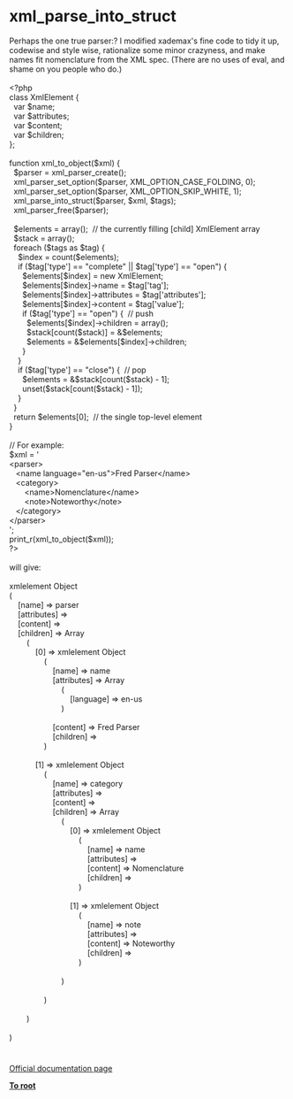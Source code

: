# xml_parse_into_struct




<div class="phpcode"><span class="html">
Perhaps the one true parser:? I modified xademax&apos;s fine code to tidy it up, codewise and style wise, rationalize some minor crazyness, and make names fit nomenclature from the XML spec. (There are no uses of eval, and shame on you people who do.)<br><br><span class="default">&lt;?php <br></span><span class="keyword">class </span><span class="default">XmlElement </span><span class="keyword">{<br>&#xA0; var </span><span class="default">$name</span><span class="keyword">;<br>&#xA0; var </span><span class="default">$attributes</span><span class="keyword">;<br>&#xA0; var </span><span class="default">$content</span><span class="keyword">;<br>&#xA0; var </span><span class="default">$children</span><span class="keyword">;<br>};<br><br>function </span><span class="default">xml_to_object</span><span class="keyword">(</span><span class="default">$xml</span><span class="keyword">) {<br>&#xA0; </span><span class="default">$parser </span><span class="keyword">= </span><span class="default">xml_parser_create</span><span class="keyword">();<br>&#xA0; </span><span class="default">xml_parser_set_option</span><span class="keyword">(</span><span class="default">$parser</span><span class="keyword">, </span><span class="default">XML_OPTION_CASE_FOLDING</span><span class="keyword">, </span><span class="default">0</span><span class="keyword">);<br>&#xA0; </span><span class="default">xml_parser_set_option</span><span class="keyword">(</span><span class="default">$parser</span><span class="keyword">, </span><span class="default">XML_OPTION_SKIP_WHITE</span><span class="keyword">, </span><span class="default">1</span><span class="keyword">);<br>&#xA0; </span><span class="default">xml_parse_into_struct</span><span class="keyword">(</span><span class="default">$parser</span><span class="keyword">, </span><span class="default">$xml</span><span class="keyword">, </span><span class="default">$tags</span><span class="keyword">);<br>&#xA0; </span><span class="default">xml_parser_free</span><span class="keyword">(</span><span class="default">$parser</span><span class="keyword">);<br><br>&#xA0; </span><span class="default">$elements </span><span class="keyword">= array();&#xA0; </span><span class="comment">// the currently filling [child] XmlElement array<br>&#xA0; </span><span class="default">$stack </span><span class="keyword">= array();<br>&#xA0; foreach (</span><span class="default">$tags </span><span class="keyword">as </span><span class="default">$tag</span><span class="keyword">) {<br>&#xA0; &#xA0; </span><span class="default">$index </span><span class="keyword">= </span><span class="default">count</span><span class="keyword">(</span><span class="default">$elements</span><span class="keyword">);<br>&#xA0; &#xA0; if (</span><span class="default">$tag</span><span class="keyword">[</span><span class="string">&apos;type&apos;</span><span class="keyword">] == </span><span class="string">&quot;complete&quot; </span><span class="keyword">|| </span><span class="default">$tag</span><span class="keyword">[</span><span class="string">&apos;type&apos;</span><span class="keyword">] == </span><span class="string">&quot;open&quot;</span><span class="keyword">) {<br>&#xA0; &#xA0; &#xA0; </span><span class="default">$elements</span><span class="keyword">[</span><span class="default">$index</span><span class="keyword">] = new </span><span class="default">XmlElement</span><span class="keyword">;<br>&#xA0; &#xA0; &#xA0; </span><span class="default">$elements</span><span class="keyword">[</span><span class="default">$index</span><span class="keyword">]-&gt;</span><span class="default">name </span><span class="keyword">= </span><span class="default">$tag</span><span class="keyword">[</span><span class="string">&apos;tag&apos;</span><span class="keyword">];<br>&#xA0; &#xA0; &#xA0; </span><span class="default">$elements</span><span class="keyword">[</span><span class="default">$index</span><span class="keyword">]-&gt;</span><span class="default">attributes </span><span class="keyword">= </span><span class="default">$tag</span><span class="keyword">[</span><span class="string">&apos;attributes&apos;</span><span class="keyword">];<br>&#xA0; &#xA0; &#xA0; </span><span class="default">$elements</span><span class="keyword">[</span><span class="default">$index</span><span class="keyword">]-&gt;</span><span class="default">content </span><span class="keyword">= </span><span class="default">$tag</span><span class="keyword">[</span><span class="string">&apos;value&apos;</span><span class="keyword">];<br>&#xA0; &#xA0; &#xA0; if (</span><span class="default">$tag</span><span class="keyword">[</span><span class="string">&apos;type&apos;</span><span class="keyword">] == </span><span class="string">&quot;open&quot;</span><span class="keyword">) {&#xA0; </span><span class="comment">// push<br>&#xA0; &#xA0; &#xA0; &#xA0; </span><span class="default">$elements</span><span class="keyword">[</span><span class="default">$index</span><span class="keyword">]-&gt;</span><span class="default">children </span><span class="keyword">= array();<br>&#xA0; &#xA0; &#xA0; &#xA0; </span><span class="default">$stack</span><span class="keyword">[</span><span class="default">count</span><span class="keyword">(</span><span class="default">$stack</span><span class="keyword">)] = &amp;</span><span class="default">$elements</span><span class="keyword">;<br>&#xA0; &#xA0; &#xA0; &#xA0; </span><span class="default">$elements </span><span class="keyword">= &amp;</span><span class="default">$elements</span><span class="keyword">[</span><span class="default">$index</span><span class="keyword">]-&gt;</span><span class="default">children</span><span class="keyword">;<br>&#xA0; &#xA0; &#xA0; }<br>&#xA0; &#xA0; }<br>&#xA0; &#xA0; if (</span><span class="default">$tag</span><span class="keyword">[</span><span class="string">&apos;type&apos;</span><span class="keyword">] == </span><span class="string">&quot;close&quot;</span><span class="keyword">) {&#xA0; </span><span class="comment">// pop<br>&#xA0; &#xA0; &#xA0; </span><span class="default">$elements </span><span class="keyword">= &amp;</span><span class="default">$stack</span><span class="keyword">[</span><span class="default">count</span><span class="keyword">(</span><span class="default">$stack</span><span class="keyword">) - </span><span class="default">1</span><span class="keyword">];<br>&#xA0; &#xA0; &#xA0; unset(</span><span class="default">$stack</span><span class="keyword">[</span><span class="default">count</span><span class="keyword">(</span><span class="default">$stack</span><span class="keyword">) - </span><span class="default">1</span><span class="keyword">]);<br>&#xA0; &#xA0; }<br>&#xA0; }<br>&#xA0; return </span><span class="default">$elements</span><span class="keyword">[</span><span class="default">0</span><span class="keyword">];&#xA0; </span><span class="comment">// the single top-level element<br></span><span class="keyword">}<br><br></span><span class="comment">// For example:<br></span><span class="default">$xml </span><span class="keyword">= </span><span class="string">&apos;<br>&lt;parser&gt;<br>&#xA0;&#xA0; &lt;name language=&quot;en-us&quot;&gt;Fred Parser&lt;/name&gt;<br>&#xA0;&#xA0; &lt;category&gt;<br>&#xA0; &#xA0; &#xA0;&#xA0; &lt;name&gt;Nomenclature&lt;/name&gt;<br>&#xA0; &#xA0; &#xA0;&#xA0; &lt;note&gt;Noteworthy&lt;/note&gt;<br>&#xA0;&#xA0; &lt;/category&gt;<br>&lt;/parser&gt;<br>&apos;</span><span class="keyword">;<br></span><span class="default">print_r</span><span class="keyword">(</span><span class="default">xml_to_object</span><span class="keyword">(</span><span class="default">$xml</span><span class="keyword">));<br></span><span class="default">?&gt;<br></span><br>will give:<br><br>xmlelement Object<br>(<br>&#xA0; &#xA0; [name] =&gt; parser<br>&#xA0; &#xA0; [attributes] =&gt; <br>&#xA0; &#xA0; [content] =&gt; <br>&#xA0; &#xA0; [children] =&gt; Array<br>&#xA0; &#xA0; &#xA0; &#xA0; (<br>&#xA0; &#xA0; &#xA0; &#xA0; &#xA0; &#xA0; [0] =&gt; xmlelement Object<br>&#xA0; &#xA0; &#xA0; &#xA0; &#xA0; &#xA0; &#xA0; &#xA0; (<br>&#xA0; &#xA0; &#xA0; &#xA0; &#xA0; &#xA0; &#xA0; &#xA0; &#xA0; &#xA0; [name] =&gt; name<br>&#xA0; &#xA0; &#xA0; &#xA0; &#xA0; &#xA0; &#xA0; &#xA0; &#xA0; &#xA0; [attributes] =&gt; Array<br>&#xA0; &#xA0; &#xA0; &#xA0; &#xA0; &#xA0; &#xA0; &#xA0; &#xA0; &#xA0; &#xA0; &#xA0; (<br>&#xA0; &#xA0; &#xA0; &#xA0; &#xA0; &#xA0; &#xA0; &#xA0; &#xA0; &#xA0; &#xA0; &#xA0; &#xA0; &#xA0; [language] =&gt; en-us<br>&#xA0; &#xA0; &#xA0; &#xA0; &#xA0; &#xA0; &#xA0; &#xA0; &#xA0; &#xA0; &#xA0; &#xA0; )<br><br>&#xA0; &#xA0; &#xA0; &#xA0; &#xA0; &#xA0; &#xA0; &#xA0; &#xA0; &#xA0; [content] =&gt; Fred Parser<br>&#xA0; &#xA0; &#xA0; &#xA0; &#xA0; &#xA0; &#xA0; &#xA0; &#xA0; &#xA0; [children] =&gt; <br>&#xA0; &#xA0; &#xA0; &#xA0; &#xA0; &#xA0; &#xA0; &#xA0; )<br><br>&#xA0; &#xA0; &#xA0; &#xA0; &#xA0; &#xA0; [1] =&gt; xmlelement Object<br>&#xA0; &#xA0; &#xA0; &#xA0; &#xA0; &#xA0; &#xA0; &#xA0; (<br>&#xA0; &#xA0; &#xA0; &#xA0; &#xA0; &#xA0; &#xA0; &#xA0; &#xA0; &#xA0; [name] =&gt; category<br>&#xA0; &#xA0; &#xA0; &#xA0; &#xA0; &#xA0; &#xA0; &#xA0; &#xA0; &#xA0; [attributes] =&gt; <br>&#xA0; &#xA0; &#xA0; &#xA0; &#xA0; &#xA0; &#xA0; &#xA0; &#xA0; &#xA0; [content] =&gt; <br>&#xA0; &#xA0; &#xA0; &#xA0; &#xA0; &#xA0; &#xA0; &#xA0; &#xA0; &#xA0; [children] =&gt; Array<br>&#xA0; &#xA0; &#xA0; &#xA0; &#xA0; &#xA0; &#xA0; &#xA0; &#xA0; &#xA0; &#xA0; &#xA0; (<br>&#xA0; &#xA0; &#xA0; &#xA0; &#xA0; &#xA0; &#xA0; &#xA0; &#xA0; &#xA0; &#xA0; &#xA0; &#xA0; &#xA0; [0] =&gt; xmlelement Object<br>&#xA0; &#xA0; &#xA0; &#xA0; &#xA0; &#xA0; &#xA0; &#xA0; &#xA0; &#xA0; &#xA0; &#xA0; &#xA0; &#xA0; &#xA0; &#xA0; (<br>&#xA0; &#xA0; &#xA0; &#xA0; &#xA0; &#xA0; &#xA0; &#xA0; &#xA0; &#xA0; &#xA0; &#xA0; &#xA0; &#xA0; &#xA0; &#xA0; &#xA0; &#xA0; [name] =&gt; name<br>&#xA0; &#xA0; &#xA0; &#xA0; &#xA0; &#xA0; &#xA0; &#xA0; &#xA0; &#xA0; &#xA0; &#xA0; &#xA0; &#xA0; &#xA0; &#xA0; &#xA0; &#xA0; [attributes] =&gt; <br>&#xA0; &#xA0; &#xA0; &#xA0; &#xA0; &#xA0; &#xA0; &#xA0; &#xA0; &#xA0; &#xA0; &#xA0; &#xA0; &#xA0; &#xA0; &#xA0; &#xA0; &#xA0; [content] =&gt; Nomenclature<br>&#xA0; &#xA0; &#xA0; &#xA0; &#xA0; &#xA0; &#xA0; &#xA0; &#xA0; &#xA0; &#xA0; &#xA0; &#xA0; &#xA0; &#xA0; &#xA0; &#xA0; &#xA0; [children] =&gt; <br>&#xA0; &#xA0; &#xA0; &#xA0; &#xA0; &#xA0; &#xA0; &#xA0; &#xA0; &#xA0; &#xA0; &#xA0; &#xA0; &#xA0; &#xA0; &#xA0; )<br><br>&#xA0; &#xA0; &#xA0; &#xA0; &#xA0; &#xA0; &#xA0; &#xA0; &#xA0; &#xA0; &#xA0; &#xA0; &#xA0; &#xA0; [1] =&gt; xmlelement Object<br>&#xA0; &#xA0; &#xA0; &#xA0; &#xA0; &#xA0; &#xA0; &#xA0; &#xA0; &#xA0; &#xA0; &#xA0; &#xA0; &#xA0; &#xA0; &#xA0; (<br>&#xA0; &#xA0; &#xA0; &#xA0; &#xA0; &#xA0; &#xA0; &#xA0; &#xA0; &#xA0; &#xA0; &#xA0; &#xA0; &#xA0; &#xA0; &#xA0; &#xA0; &#xA0; [name] =&gt; note<br>&#xA0; &#xA0; &#xA0; &#xA0; &#xA0; &#xA0; &#xA0; &#xA0; &#xA0; &#xA0; &#xA0; &#xA0; &#xA0; &#xA0; &#xA0; &#xA0; &#xA0; &#xA0; [attributes] =&gt; <br>&#xA0; &#xA0; &#xA0; &#xA0; &#xA0; &#xA0; &#xA0; &#xA0; &#xA0; &#xA0; &#xA0; &#xA0; &#xA0; &#xA0; &#xA0; &#xA0; &#xA0; &#xA0; [content] =&gt; Noteworthy<br>&#xA0; &#xA0; &#xA0; &#xA0; &#xA0; &#xA0; &#xA0; &#xA0; &#xA0; &#xA0; &#xA0; &#xA0; &#xA0; &#xA0; &#xA0; &#xA0; &#xA0; &#xA0; [children] =&gt; <br>&#xA0; &#xA0; &#xA0; &#xA0; &#xA0; &#xA0; &#xA0; &#xA0; &#xA0; &#xA0; &#xA0; &#xA0; &#xA0; &#xA0; &#xA0; &#xA0; )<br><br>&#xA0; &#xA0; &#xA0; &#xA0; &#xA0; &#xA0; &#xA0; &#xA0; &#xA0; &#xA0; &#xA0; &#xA0; )<br><br>&#xA0; &#xA0; &#xA0; &#xA0; &#xA0; &#xA0; &#xA0; &#xA0; )<br><br>&#xA0; &#xA0; &#xA0; &#xA0; )<br><br>)</span>
</div>
  

#

[Official documentation page](https://www.php.net/manual/en/function.xml-parse-into-struct.php)

**[To root](/README.md)**